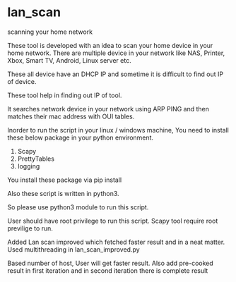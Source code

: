 # lan_scan
scanning your home network

These tool is developed with an idea to scan your home device in your home network.
There are multiple device in your network like NAS, Printer, Xbox, Smart TV, Android, Linux server etc.

These all device have an DHCP IP and sometime it is difficult to find out IP of device.

These tool help in finding out IP of tool.

It searches network device in your network using ARP PING and then matches their mac address with OUI tables.

Inorder to run the script in your linux / windows machine,
You need to install these below package in your python environment.

1. Scapy
2. PrettyTables
3. logging

You install these package via pip install <package name>

Also these script is written in python3.

So please use python3 module to run this script.

User should have root privilege to run this script.
Scapy tool require root previlige to run.

Added Lan scan improved which fetched faster result and in a neat matter.
Used multithreading in lan_scan_improved.py

Based number of host, User will get faster result.
Also add pre-cooked result in first iteration and in second iteration there is complete result
